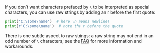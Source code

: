 
If you don’t want characters prefaced by `\` to be interpreted as special characters, you can use raw strings by adding an r before the first quote:

```Python
print('C:\some\name')  # here \n means newline!
print(r'C:\some\name')  # note the r before the quote
```
There is one subtle aspect to raw strings: a raw string may not end in an odd number of `\` characters; see the [FAQ](https://docs.python.org/3/faq/programming.html#faq-programming-raw-string-backslash) for more information and workarounds.


